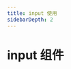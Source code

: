 ```yaml
---
title: input 使用
sidebarDepth: 2
---
```


# input 组件



<ClientOnly>
  <input-demos></input-demos>
</ClientOnly>